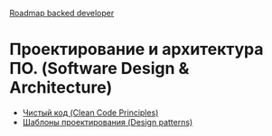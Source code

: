 [Roadmap backed developer](/README.md)

# Проектирование и архитектура ПО. (Software Design & Architecture)

- [Чистый код (Clean Code Principles)](/docs/SoftwareDesign&Architecture/CleanCode/CleanCode.md)
- [Шаблоны проектирования (Design patterns)](/docs/DesignPatterns/DesignPatterns.md)